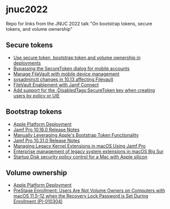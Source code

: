 # jnuc2022
Repo for links from the JNUC 2022 talk "On bootstrap tokens, secure tokens, and volume ownership"

## Secure tokens
- [Use secure token, bootstrap token and volume ownership in deployments
](https://support.apple.com/guide/deployment/dep24dbdcf9e/web)
- [Bypassing the SecureToken dialog for mobile accounts](https://soundmacguy.wordpress.com/2018/06/02/bypassing-the-securetoken-dialog-for-mobile-accounts)
- [Manage FileVault with mobile device management](https://support.apple.com/guide/deployment/dep0a2cb7686/web)
- [sysadminctl changes in 10.13 affecting Filevault](https://babodee.wordpress.com/2017/10/05/sysadminctl-changes-in-10-13/)
- [FileVault Enablement with Jamf Connect](https://docs.jamf.com/jamf-connect/administrator-guide/FileVault_Enablement_with_Jamf_Connect.html)
- [Add support for the ;DisabledTags;SecureToken key when creating users by policy or UIE](https://ideas.jamf.com/ideas/JN-I-26202)

## Bootstrap tokens
- [Apple Platform Deployment](https://support.apple.com/guide/deployment/dep24dbdcf9e/web)
- [Jamf Pro 10.18.0 Release Notes](https://docs.jamf.com/10.18.0/jamf-pro/release-notes/What's_New.html)
- [Manually Leveraging Apple's Bootstrap Token Functionality](https://docs.jamf.com/technical-articles/Manually_Leveraging_Apples_Bootstrap_Token_Functionality.html)
- [Jamf Pro 10.31.0 Release Notes](https://docs.jamf.com/10.31.0/jamf-pro/release-notes/New_Features_and_Enhancements.html)
- [Managing Legacy Kernel Extensions in macOS Using Jamf Pro](https://docs.jamf.com/technical-articles/Managing_Legacy_Kernel_Extensions_in_macOS_Using_Jamf_Pro.html)
- [Enterprise management of legacy system extensions in macOS Big Sur](https://support.apple.com/HT211860)
- [Startup Disk security policy control for a Mac with Apple silicon](https://support.apple.com/en-gb/guide/security/sec7d92dc49f/web)

## Volume ownership
- [Apple Platform Deployment](https://support.apple.com/guide/deployment/dep24dbdcf9e/web)
- [PreStage Enrollment: Users Are Not Volume Owners on Computers with macOS 11.5–12 when the Recovery Lock Password is Set During Enrollment (PI-010304)](https://docs.jamf.com/technical-articles/PreStage_Enrollment_Users_Are_Not_Volume_Owners_on_Computers_with_macOS_11-512_when_the_Recovery_Lock_Password_is_Set_During_Enrollment_PI-010304.html)
